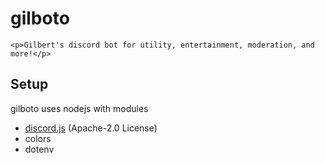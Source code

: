 <div text-align="center">
    <h1>gilboto</h1>
    
    <p>Gilbert's discord bot for utility, entertainment, moderation, and more!</p>
</div>

## Setup
gilboto uses nodejs with modules 
- [discord.js](https://github.com/discordjs/discord.js) (Apache-2.0 License)
- colors
- dotenv